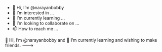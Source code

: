 - 👋 Hi, I’m @narayanbobby
- 👀 I’m interested in ...
- 🌱 I’m currently learning ...
- 💞️ I’m looking to collaborate on ...
- 📫 How to reach me ...


👋 Hi, I’m @narayanbobby and 🌱 I’m currently learning and wishing to make friends.
--->
